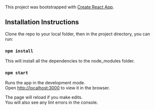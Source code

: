 This project was bootstrapped with [Create React App](https://github.com/facebook/create-react-app).

## Installation Instructions

Clone the repo to your local folder, then
in the project directory, you can run:

### `npm install`

This will install all the dependencies to the node_modules folder.

### `npm start`

Runs the app in the development mode.<br />
Open [http://localhost:3000](http://localhost:3000) to view it in the browser.

The page will reload if you make edits.<br />
You will also see any lint errors in the console.